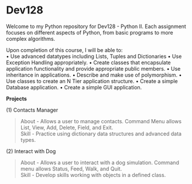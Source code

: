 # Dev128
Welcome to my Python repository for Dev128 - Python II. Each assignment focuses on different aspects of Python, from basic programs to more complex algorithms.

Upon completion of this course, I will be able to:<br/>
• Use advanced datatypes including Lists, Tuples and Dictionaries
• Use Exception Handling appropriately.
• Create classes that encapsulate application functionality and provide appropriate public members.
• Use inheritance in applications.
• Describe and make use of polymorphism.
• Use classes to create an N Tier application structure.
• Create a simple Database application.
• Create a simple GUI application.

**Projects**

(1) Contacts Manager
> About - Allows a user to manage contacts. Command Menu allows List, View, Add, Delete, Field, and Exit.<br />
> Skill - Practice using dictionary data structures and advanced data types.

(2) Interact with Dog 
> About - Allows a user to interact with a dog simulation. Command menu allows Status, Feed, Walk, and Quit.<br />
> Skill - Develop skills working with objects in a defined class.
